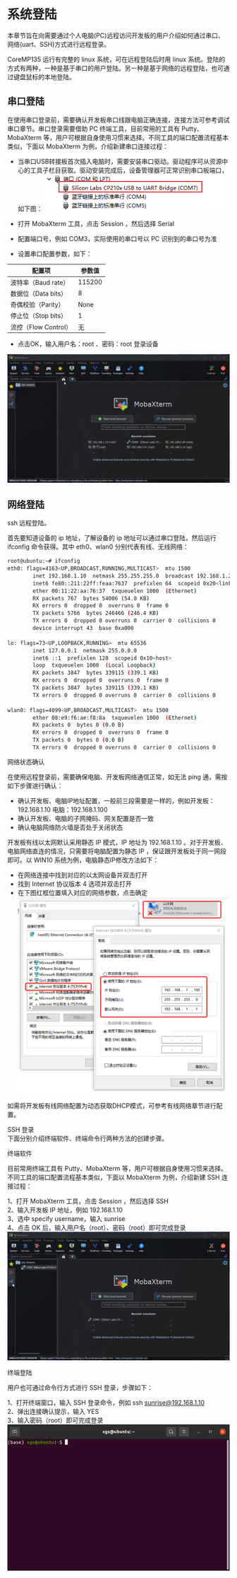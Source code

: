 # 系统登陆

本章节旨在向需要通过个人电脑(PC)远程访问开发板的用户介绍如何通过串口、网络(uart、SSH)方式进行远程登录。

CoreMP135 运行有完整的 linux 系统，可在远程登陆后时用 linux 系统。登陆的方式有两种，一种是基于串口的用户登陆。另一种是基于网络的远程登陆，也可通过键盘鼠标的本地登陆。


## 串口登陆

在使用串口登录前，需要确认开发板串口线跟电脑正确连接，连接方法可参考调试串口章节。串口登录需要借助 PC 终端工具，目前常用的工具有 Putty、MobaXterm 等，用户可根据自身使用习惯来选择。不同工具的端口配置流程基本类似，下面以 MobaXterm 为例，介绍新建串口连接过程：

- 当串口USB转接板首次插入电脑时，需要安装串口驱动。驱动程序可从资源中心的工具子栏目获取。驱动安装完成后，设备管理器可正常识别串口板端口，如下图：
![](./assets/123.png)

- 打开 MobaXterm 工具，点击 Session ，然后选择 Serial

- 配置端口号，例如 COM3，实际使用的串口号以 PC 识别到的串口号为准

- 设置串口配置参数，如下：

| 配置项 | 参数值 |
| --- | --- |
| 波特率（Baud rate）| 115200 |
| 数据位（Data bits）| 8 |
| 奇偶校验（Parity） | None |
| 停止位（Stop bits） | 1 |
| 流控（Flow Control） | 无 |

- 点击OK，输入用户名：root 、密码：root 登录设备

![](./assets/image-Uart-Login-cb4e30ecfc90a5beb73624b4fbb8a6c3.gif)


## 网络登陆

ssh 远程登陆。

首先要知道设备的 ip 地址，了解设备的 ip 地址可以通过串口登陆，然后运行 ifconfig 命令获得。其中 eth0、wlan0 分别代表有线、无线网络：

```bash
root@ubuntu:~# ifconfig
eth0: flags=4163<UP,BROADCAST,RUNNING,MULTICAST>  mtu 1500
        inet 192.168.1.10  netmask 255.255.255.0  broadcast 192.168.1.255
        inet6 fe80::211:22ff:feaa:7637  prefixlen 64  scopeid 0x20<link>
        ether 00:11:22:aa:76:37  txqueuelen 1000  (Ethernet)
        RX packets 767  bytes 54006 (54.0 KB)
        RX errors 0  dropped 0  overruns 0  frame 0
        TX packets 5766  bytes 246466 (246.4 KB)
        TX errors 0  dropped 0 overruns 0  carrier 0  collisions 0
        device interrupt 43  base 0xa000  

lo: flags=73<UP,LOOPBACK,RUNNING>  mtu 65536
        inet 127.0.0.1  netmask 255.0.0.0
        inet6 ::1  prefixlen 128  scopeid 0x10<host>
        loop  txqueuelen 1000  (Local Loopback)
        RX packets 3847  bytes 339115 (339.1 KB)
        RX errors 0  dropped 0  overruns 0  frame 0
        TX packets 3847  bytes 339115 (339.1 KB)
        TX errors 0  dropped 0 overruns 0  carrier 0  collisions 0

wlan0: flags=4099<UP,BROADCAST,MULTICAST>  mtu 1500
        ether 08:e9:f6:ae:f8:8a  txqueuelen 1000  (Ethernet)
        RX packets 0  bytes 0 (0.0 B)
        RX errors 0  dropped 0  overruns 0  frame 0
        TX packets 0  bytes 0 (0.0 B)
        TX errors 0  dropped 0 overruns 0  carrier 0  collisions 0
```

网络状态确认

在使用远程登录前，需要确保电脑、开发板网络通信正常，如无法 ping 通，需按如下步骤进行确认：

- 确认开发板、电脑IP地址配置，一般前三段需要是一样的，例如开发板：192.168.1.10 电脑：192.168.1.100  
- 确认开发板、电脑的子网掩码、网关配置是否一致  
- 确认电脑网络防火墙是否处于关闭状态  

开发板有线以太网默认采用静态 IP 模式，IP 地址为 192.168.1.10 。对于开发板、电脑网络直连的情况，只需要将电脑配置为静态 IP ，保证跟开发板处于同一网段即可。以 WIN10 系统为例，电脑静态IP修改方法如下：

- 在网络连接中找到对应的以太网设备并双击打开  
- 找到 Internet 协议版本 4 选项并双击打开  
- 在下图红框位置填入对应的网络参数，点击确定  
![](./assets/image-20220416110242445-214418c16f2ab38a8e1331a1b632ee0f.png)

如需将开发板有线网络配置为动态获取DHCP模式，可参考有线网络章节进行配置。

SSH 登录  
下面分别介绍终端软件、终端命令行两种方法的创建步骤。

终端软件

目前常用终端工具有 Putty、MobaXterm 等，用户可根据自身使用习惯来选择。不同工具的端口配置流程基本类似，下面以 MobaXterm 为例，介绍新建 SSH 连接过程：

1、打开 MobaXterm 工具，点击 Session ，然后选择 SSH  
2、输入开发板 IP 地址，例如 192.168.1.10  
3、选中 specify username，输入 sunrise  
4、点击 OK 后，输入用户名（root）、密码（root）即可完成登录
![](./assets/image-Network-Login-76df2b4924681803a180ab42035a4ecf.gif)


终端登陆

用户也可通过命令行方式进行 SSH 登录，步骤如下：

1、打开终端窗口，输入 SSH 登录命令，例如 ssh sunrise@192.168.1.10  
2、弹出连接确认提示，输入 YES  
3、输入密码（root）即可完成登录  
![](./assets/linux_login_01-5f7ffb3dfa3ddf2b347194dc06bb0108.gif)